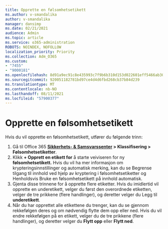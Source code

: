 ```yaml
---
title: Opprette en følsomhetsetikett
ms.author: v-smandalika
author: v-smandalika
manager: dansimp
ms.date: 02/21/2021
audience: Admin
ms.topic: article
ms.service: o365-administration
ROBOTS: NOINDEX, NOFOLLOW
localization_priority: Priority
ms.collection: Adm_O365
ms.custom:
- "7455"
- "9000181"
ms.openlocfilehash: 8d91a9ec91c8e435993c7f9b6b310d153d022601eff5466ab30782f8e8f560ed
ms.sourcegitcommit: 920051182781bd97ce4d4d6fbd268cb37b84d239
ms.translationtype: MT
ms.contentlocale: nb-NO
ms.lasthandoff: 08/11/2021
ms.locfileid: "57900377"
---
```

# <a name="create-a-sensitivity-label"></a>Opprette en følsomhetsetikett

Hvis du vil opprette en følsomhetsetikett, utfører du følgende trinn:

1. Gå til Office 365 **[Sikkerhets- & Samsvarssenter](https://sip.protection.office.com/) > Klassifisering > Følsomhetsetiketter**.
2. Klikk **+ Opprett en etikett for** å starte veiviseren for ny **følsomhetsetikett.** Hvis du vil ha mer informasjon [](https://docs.microsoft.com/microsoft-365/compliance/encryption-sensitivity-labels) om krypteringsinnstillinger og automatisk merking, kan du se Begrense tilgang til innhold ved hjelp av kryptering i følsomhetsetiketter og Henholdsvis Bruke en følsomhetsetikett på innhold automatisk. [](https://docs.microsoft.com/microsoft-365/compliance/apply-sensitivity-label-automatically)
3. Gjenta disse trinnene for å opprette flere etiketter. Hvis du imidlertid vil opprette en underetikett, velger du først den overordnede etiketten, velger de tre prikkene (flere handlinger), og deretter velger du Legg til **underetikett**.
4. Når du har opprettet alle etikettene du trenger, kan du se gjennom rekkefølgen deres og om nødvendig flytte dem opp eller ned. Hvis du vil endre rekkefølgen på en etikett, velger du de tre prikkene (flere handlinger), og deretter velger du **Flytt opp** eller **Flytt ned**. 
